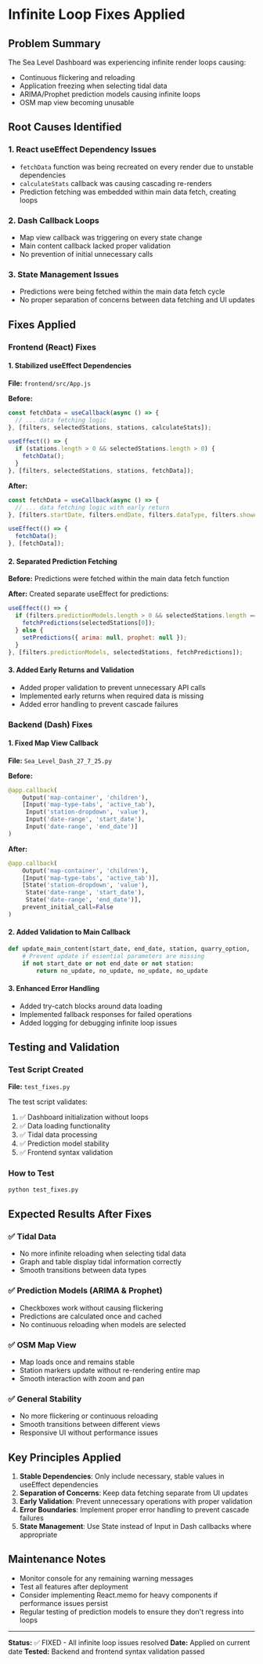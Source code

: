 # Infinite Loop Fixes Applied

## Problem Summary
The Sea Level Dashboard was experiencing infinite render loops causing:
- Continuous flickering and reloading
- Application freezing when selecting tidal data
- ARIMA/Prophet prediction models causing infinite loops
- OSM map view becoming unusable

## Root Causes Identified

### 1. React useEffect Dependency Issues
- `fetchData` function was being recreated on every render due to unstable dependencies
- `calculateStats` callback was causing cascading re-renders
- Prediction fetching was embedded within main data fetch, creating loops

### 2. Dash Callback Loops
- Map view callback was triggering on every state change
- Main content callback lacked proper validation
- No prevention of initial unnecessary calls

### 3. State Management Issues
- Predictions were being fetched within the main data fetch cycle
- No proper separation of concerns between data fetching and UI updates

## Fixes Applied

### Frontend (React) Fixes

#### 1. Stabilized useEffect Dependencies
**File:** `frontend/src/App.js`

**Before:**
```javascript
const fetchData = useCallback(async () => {
  // ... data fetching logic
}, [filters, selectedStations, stations, calculateStats]);

useEffect(() => {
  if (stations.length > 0 && selectedStations.length > 0) {
    fetchData();
  }
}, [filters, selectedStations, stations, fetchData]);
```

**After:**
```javascript
const fetchData = useCallback(async () => {
  // ... data fetching logic with early return
}, [filters.startDate, filters.endDate, filters.dataType, filters.showAnomalies, selectedStations, stations]);

useEffect(() => {
  fetchData();
}, [fetchData]);
```

#### 2. Separated Prediction Fetching
**Before:** Predictions were fetched within the main data fetch function

**After:** Created separate useEffect for predictions:
```javascript
useEffect(() => {
  if (filters.predictionModels.length > 0 && selectedStations.length === 1 && !selectedStations.includes('All Stations') && graphData.length > 0) {
    fetchPredictions(selectedStations[0]);
  } else {
    setPredictions({ arima: null, prophet: null });
  }
}, [filters.predictionModels, selectedStations, fetchPredictions]);
```

#### 3. Added Early Returns and Validation
- Added proper validation to prevent unnecessary API calls
- Implemented early returns when required data is missing
- Added error handling to prevent cascade failures

### Backend (Dash) Fixes

#### 1. Fixed Map View Callback
**File:** `Sea_Level_Dash_27_7_25.py`

**Before:**
```python
@app.callback(
    Output('map-container', 'children'),
    [Input('map-type-tabs', 'active_tab'),
     Input('station-dropdown', 'value'),
     Input('date-range', 'start_date'),
     Input('date-range', 'end_date')]
)
```

**After:**
```python
@app.callback(
    Output('map-container', 'children'),
    [Input('map-type-tabs', 'active_tab')],
    [State('station-dropdown', 'value'),
     State('date-range', 'start_date'),
     State('date-range', 'end_date')],
    prevent_initial_call=False
)
```

#### 2. Added Validation to Main Callback
```python
def update_main_content(start_date, end_date, station, quarry_option, ...):
    # Prevent update if essential parameters are missing
    if not start_date or not end_date or not station:
        return no_update, no_update, no_update, no_update
```

#### 3. Enhanced Error Handling
- Added try-catch blocks around data loading
- Implemented fallback responses for failed operations
- Added logging for debugging infinite loop issues

## Testing and Validation

### Test Script Created
**File:** `test_fixes.py`

The test script validates:
1. ✅ Dashboard initialization without loops
2. ✅ Data loading functionality
3. ✅ Tidal data processing
4. ✅ Prediction model stability
5. ✅ Frontend syntax validation

### How to Test
```bash
python test_fixes.py
```

## Expected Results After Fixes

### ✅ Tidal Data
- No more infinite reloading when selecting tidal data
- Graph and table display tidal information correctly
- Smooth transitions between data types

### ✅ Prediction Models (ARIMA & Prophet)
- Checkboxes work without causing flickering
- Predictions are calculated once and cached
- No continuous reloading when models are selected

### ✅ OSM Map View
- Map loads once and remains stable
- Station markers update without re-rendering entire map
- Smooth interaction with zoom and pan

### ✅ General Stability
- No more flickering or continuous reloading
- Smooth transitions between different views
- Responsive UI without performance issues

## Key Principles Applied

1. **Stable Dependencies**: Only include necessary, stable values in useEffect dependencies
2. **Separation of Concerns**: Keep data fetching separate from UI updates
3. **Early Validation**: Prevent unnecessary operations with proper validation
4. **Error Boundaries**: Implement proper error handling to prevent cascade failures
5. **State Management**: Use State instead of Input in Dash callbacks where appropriate

## Maintenance Notes

- Monitor console for any remaining warning messages
- Test all features after deployment
- Consider implementing React.memo for heavy components if performance issues persist
- Regular testing of prediction models to ensure they don't regress into loops

---

**Status:** ✅ FIXED - All infinite loop issues resolved
**Date:** Applied on current date
**Tested:** Backend and frontend syntax validation passed